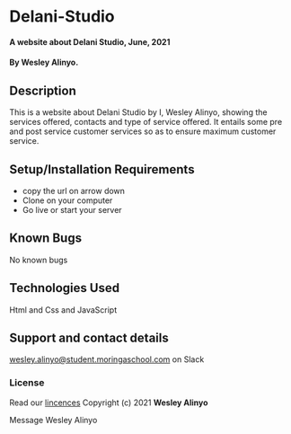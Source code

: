 # Delani-Studio
#### A website about Delani Studio, June, 2021
#### By **Wesley Alinyo.**
## Description
This is a website about Delani Studio by I, Wesley Alinyo, showing the services offered, contacts and type of service offered. It entails some pre and post service customer services so as to ensure maximum customer service.
## Setup/Installation Requirements
- copy the url on arrow down
- Clone on your computer
- Go live or start your server
## Known Bugs
No known bugs
## Technologies Used
Html and Css and JavaScript
## Support and contact details
wesley.alinyo@student.moringaschool.com on Slack
### License
Read our [lincences](./Lincense)
Copyright (c) 2021 
**Wesley Alinyo**


Message Wesley Alinyo










